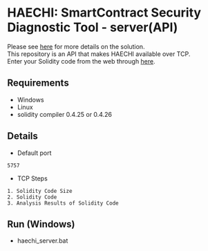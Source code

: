 # HAECHI: SmartContract Security Diagnostic Tool - server(API)

Please see <a href='https://github.com/byunghyun23/haechi/'>here</a> for more details on the solution.   
This repository is an API that makes HAECHI available over TCP.   
Enter your Solidity code from the web through <a href='https://github.com/byunghyun23/haechi-web/'>here</a>.

## Requirements
* Windows
* Linux
* solidity compiler 0.4.25 or 0.4.26


## Details
* Default port
```
5757
```
* TCP Steps
```
1. Solidity Code Size
2. Solidity Code
3. Analysis Results of Solidity Code
```

## Run (Windows)
* haechi_server.bat

